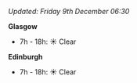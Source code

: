 *Updated: Friday 9th December 06:30*

**Glasgow**

* 7h - 18h: :sunny: Clear

**Edinburgh**

* 7h - 18h: :sunny: Clear
